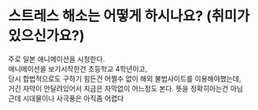# 스트레스 해소는 어떻게 하시나요? (취미가 있으신가요?)

주로 일본 애니메이션을 시청한다.  
애니메이션을 보기시작한건 초등학교 4학년이고,  
당시 합법적으로도 구하기 힘든건 어쩔수 없이 해외 불법사이트를 이용해야했는데,  
거긴 자막이 안달려있어서 지금은 자막없이 어느정도 본다. 뜻을 정확히아는건 아님  
근데 시대물이나 사극풍은 아직좀 어렵다
